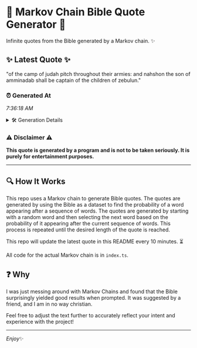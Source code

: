 # 📖 Markov Chain Bible Quote Generator 📖

Infinite quotes from the Bible generated by a Markov chain. ✨

## ✨ Latest Quote ✨
"of the camp of judah pitch throughout their armies: and nahshon the son of amminadab shall be captain of the children of zebulun."

### ⏰ Generated At
*7:36:18 AM*

<details>
    <summary>🛠️ Generation Details</summary>
    <p>
        <strong>🌱 Seed:</strong> of<br>
        <strong>🔄 Iterations:</strong> 22<br>
        <strong>📜 Context History:</strong><br>[ of ]: the<br>[ of, the ]: camp<br>[ of, the, camp ]: of<br>[ of, the, camp, of ]: judah<br>[ of, the, camp, of, judah ]: pitch<br>[ of, the, camp, of, judah, pitch ]: throughout<br>[ the, camp, of, judah, pitch, throughout ]: their<br>[ camp, of, judah, pitch, throughout, their ]: armies:<br>[ of, judah, pitch, throughout, their, armies: ]: and<br>[ judah, pitch, throughout, their, armies:, and ]: nahshon<br>[ pitch, throughout, their, armies:, and, nahshon ]: the<br>[ throughout, their, armies:, and, nahshon, the ]: son<br>[ their, armies:, and, nahshon, the, son ]: of<br>[ armies:, and, nahshon, the, son, of ]: amminadab<br>[ and, nahshon, the, son, of, amminadab ]: shall<br>[ nahshon, the, son, of, amminadab, shall ]: be<br>[ the, son, of, amminadab, shall, be ]: captain<br>[ son, of, amminadab, shall, be, captain ]: of<br>[ of, amminadab, shall, be, captain, of ]: the<br>[ amminadab, shall, be, captain, of, the ]: children<br>[ shall, be, captain, of, the, children ]: of<br>[ be, captain, of, the, children, of ]: zebulun.<br>
    </p>
</details>

### ⚠️ Disclaimer ⚠️
**This quote is generated by a program and is not to be taken seriously. It is purely for entertainment purposes.**

---

## 🔍 How It Works

This repo uses a Markov chain to generate Bible quotes. The quotes are generated by using the Bible as a dataset to find the probability of a word appearing after a sequence of words. The quotes are generated by starting with a random word and then selecting the next word based on the probability of it appearing after the current sequence of words. This process is repeated until the desired length of the quote is reached.

This repo will update the latest quote in this README every 10 minutes. ⏳

All code for the actual Markov chain is in `index.ts`.

## ❓ Why

I was just messing around with Markov Chains and found that the Bible surprisingly yielded good results when prompted. 
It was suggested by a friend, and I am in no way christian.

Feel free to adjust the text further to accurately reflect your intent and experience with the project!

---

*Enjoy*✨
